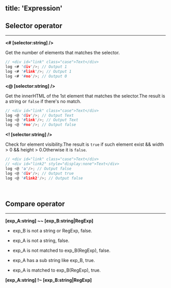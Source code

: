 title: 'Expression'
---

## Selector operator
---
**<# [selector:string] />** 

Get the number of elements that matches the selector.

```C 
// <div id="link" class="case">Text</div>
log <# 'div'/>; // Output 1
log <# '#link'/>; // Output 1
log <# '#no'/>; // Output 0
```

**<@ [selector:string] />** 

Get the innerHTML of the 1st element that matches the selector.The result is a string or `false` if there's no match.

```C
// <div id="link" class="case">Text</div>
log <@ 'div'/>; // Output Text
log <@ '#link'/>; // Output Text
log <@ '#no'/>; // Output false
```

**<! [selector:string] />** 

Check for element visibility.The result is `true` if such element exist && width > 0 && height > 0.Otherwise it is `false`.

```C
// <div id="link" class="case">Text</div>
// <div id="link2" style="display:none">Text</div>
log <@ 'a'/>; // Output false
log <@ 'div'/>; // Output true
log <@ '#link2'/>; // Output false
```
<br>

## Compare operator
---

**[exp_A:string] ~~ [exp_B:string|RegExp]**

- exp_B is not a string or RegExp, false. 

- exp_A is not a string, false.

- exp_A is not matched to exp_B(RegExp), false.

- exp_A has a sub string like exp_B, true.

- exp_A is matched to exp_B(RegExp), true.

**[exp_A:string] !~ [exp_B:string|RegExp]**

